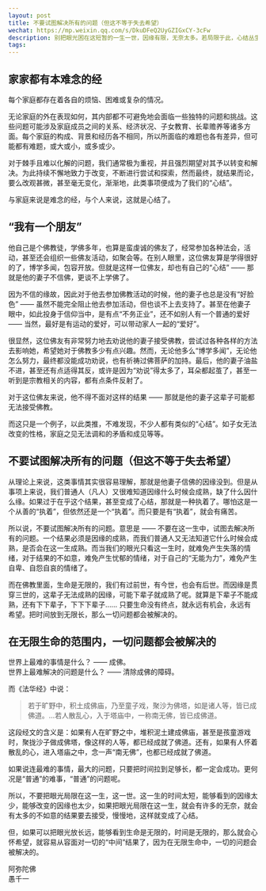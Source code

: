 ```yaml
---
layout: post
title: 不要试图解决所有的问题（但这不等于失去希望）
wechat: https://mp.weixin.qq.com/s/DkuDFeQ2UyGZIGxCY-3cFw
description: 别把眼光困在这短暂的一生一世，因缘有限，无奈太多。若局限于此，心结丛生。可倘若目光长远，知晓生命与时间无限，便能心怀希望，从容面对所有“中间”结果。在无限生命里，一切问题终会解决！ 
tags:
---
```


## 家家都有本难念的经

每个家庭都存在着各自的烦恼、困难或复杂的情况。

无论家庭的外在表现如何，其内部都不可避免地会面临一些独特的问题和挑战。这些问题可能涉及家庭成员之间的关系、经济状况、子女教育、长辈赡养等诸多方面。每个家庭的构成、背景和经历各不相同，所以所面临的难题也各有差异，但可能都有难题，或大或小，或多或少。

对于棘手且难以化解的问题，我们通常极为重视，并且强烈期望对其予以转变和解决。为此持续不懈地致力于改变，不断进行尝试和探索，然而最终，就结果而论，要么改观甚微，甚至毫无变化，渐渐地，此类事项便成为了我们的“心结”。 

与家庭来说是难念的经，与个人来说，这就是心结了。

## “我有一个朋友”

他自己是个佛教徒，学佛多年，也算是蛮虔诚的佛友了，经常参加各种法会，活动，甚至还会组织一些佛友活动，如聚会等。在别人眼里，这位佛友算是学得很好的了，博学多闻，包容开放。但就是这样一位佛友，却也有自己的“心结” —— 那就是他的妻子不信佛，更谈不上学佛了。

因为不信的缘故，因此对于他去参加佛教活动的时候，他的妻子也总是没有“好脸色” —— 虽然不能完全阻止他去参加活动，但也谈不上去支持了。甚至在他妻子眼中，如此投身于信仰当中，是有点“不务正业”，还不如别人有一个普通的爱好 —— 当然，最好是有运动的爱好，可以带动家人一起的“爱好”。

很显然，这位佛友有非常努力地去劝说他的妻子接受佛教，尝试过各种各样的方法去影响她，希望她对于佛教多少有点兴趣。然而，无论他多么“博学多闻”，无论他怎么努力，最终都没能成功劝说，也有祈祷过佛菩萨的加持。最后，他的妻子油盐不进，甚至还有点适得其反，或许是因为“劝说”得太多了，耳朵都起茧了，甚至一听到是宗教相关的内容，都有点条件反射了。

对于这位佛友来说，他不得不面对这样的结果 —— 那就是他的妻子这辈子可能都无法接受佛教。

而这只是一个例子，以此类推，不难发现，不少人都有类似的“心结”。如子女无法改变的性格，家庭之见无法调和的矛盾和成见等等。

## 不要试图解决所有的问题（但这不等于失去希望）

从理论上来说，这类事情其实很容易理解，那就是他妻子信佛的因缘没到。但是从事项上来说，我们普通人（凡人）又很难知道因缘什么时候会成熟，缺了什么因什么缘。如果过于在乎这个结果，甚至变成了心结，那就是一种执着了。哪怕这是一个从善的“执着”，但依然还是一个“执着”。而只要是有“执着”，就会有痛苦。

所以说，不要试图解决所有的问题。意思是 —— 不要在这一生中，试图去解决所有的问题。一个结果必须是因缘的成熟，而我们普通人又无法知道它什么时候会成熟，是否会在这一生成熟。而当我们的眼光只看这一生时，就难免产生失落的情绪，对于结果的不如意，难免产生忧郁的情绪，对于自己的“无能为力”，难免产生自卑、自怨自哀的情绪了。

而在佛教里面，生命是无限的，我们有过前世，有今世，也会有后世。而因缘是贯穿三世的，这辈子无法成熟的因缘，可能下辈子就成熟了呢。就算是下辈子不能成熟，还有下下辈子，下下下辈子…… 只要生命没有终点，就永远有机会，永远有希望。把时间放到无限长，那么一切问题都会被解决的。

## 在无限生命的范围内，一切问题都会被解决的

世界上最难的事情是什么？ —— 成佛。<br>
世界上最难解决的问题是什么？ —— 清除成佛的障碍。<br>

而《法华经》中说：
> 若于旷野中，积土成佛庙，乃至童子戏，聚沙为佛塔，如是诸人等，皆已成佛道。...若人散乱心，入于塔庙中，一称南无佛，皆已成佛道。

这段经文的含义是：如果有人在旷野之中，堆积泥土建成佛庙，甚至是孩童游戏时，聚拢沙子做成佛塔，像这样的人等，都已经成就了佛道。还有，如果有人怀着散乱的心，进入塔庙之中，念一声“南无佛”，也都已经成就了佛道。

如果说连最难的事情，最大的问题，只要把时间拉到足够长，都一定会成功。更何况是“普通”的难事，“普通”的问题呢。

所以，不要把眼光局限在这一生，这一世。这一生的时间太短，能够看到的因缘太少，能够改变的因缘也太少，如果把眼光局限在这一生，就会有许多的无奈，就会有太多的不如意的结果要去接受，慢慢地，这样就变成了心结。

但，如果可以把眼光放长远，能够看到生命是无限的，时间是无限的，那么就会心怀希望，就容易从容面对一切的“中间”结果了，因为在无限生命中，一切的问题会被解决的。

阿弥陀佛<br>
愚千一
